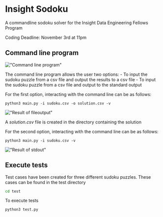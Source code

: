 Insight Sodoku
==============

A commandline sodoku solver for the Insight Data Engineering Fellows Program

Coding Deadline: November 3rd at 11pm

Command line program
--------------------

!["Command line program"](http://cl.ly/image/3X1C0F3M3E1H/program.png)

The command line program allows the user two options:
    - To input the sudoku puzzle from a csv file and output the results to a csv file
    - To input the sudoku puzzle from a csv file and output to the standard output

For the first option, interacting with the command line can be as follows:

```python3
python3 main.py -i sudoku.csv -o solution.csv -v
```

!["Result of fileoutput"](http://cl.ly/image/2K021I2I1X0S/fileoutput.png)

A *solution.csv* file is created in the directory containing the solution


For the second option, interacting with the command line can be as follows:

```python3
python3 main.py -i sudoku.csv -v
```

!["Result of stdout"](http://cl.ly/image/2G2k0q3K1q16/stdoutput.png)



Execute tests
--------------

Test cases have been created for three different sudoku puzzles. These
cases can be found in the test directory

```sh
cd test
```

To execute tests

```sh
python3 test.py
```
